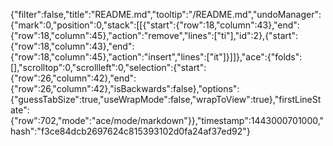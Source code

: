 {"filter":false,"title":"README.md","tooltip":"/README.md","undoManager":{"mark":0,"position":0,"stack":[[{"start":{"row":18,"column":43},"end":{"row":18,"column":45},"action":"remove","lines":["ti"],"id":2},{"start":{"row":18,"column":43},"end":{"row":18,"column":45},"action":"insert","lines":["it"]}]]},"ace":{"folds":[],"scrolltop":0,"scrollleft":0,"selection":{"start":{"row":26,"column":42},"end":{"row":26,"column":42},"isBackwards":false},"options":{"guessTabSize":true,"useWrapMode":false,"wrapToView":true},"firstLineState":{"row":702,"mode":"ace/mode/markdown"}},"timestamp":1443000701000,"hash":"f3ce84dcb2697624c815393102d0fa24af37ed92"}